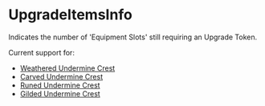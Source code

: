 # UpgradeItemsInfo
Indicates the number of 'Equipment Slots' still requiring an Upgrade Token.

Current support for:
 * [Weathered Undermine Crest][WeatheredCrest]
 * [Carved Undermine Crest][CarvedCrest]
 * [Runed Undermine Crest][RunedCrest ]
 * [Gilded Undermine Crest][GildedCrest]

[WeatheredCrest]: https://www.wowhead.com/currency=3107
[CarvedCrest]:    https://www.wowhead.com/currency=3108
[RunedCrest ]:     https://www.wowhead.com/currency=3109
[GildedCrest]:    https://www.wowhead.com/currency=3110

